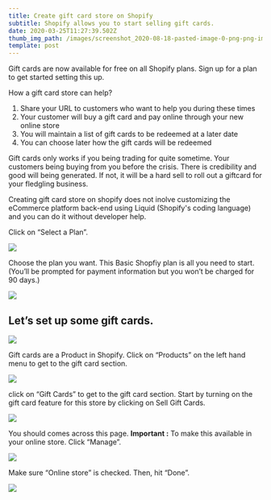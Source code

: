 ```yaml
---
title: Create gift card store on Shopify
subtitle: Shopify allows you to start selling gift cards.
date: 2020-03-25T11:27:39.502Z
thumb_img_path: /images/screenshot_2020-08-18-pasted-image-0-png-png-image-1391-×-1600-pixels-scaled-45-.png
template: post
---
```

Gift cards are now available for free on all Shopify plans. Sign up for a plan to get started setting this up. 

How a gift card store can help?

1. Share your URL to customers who want to help you during these times
2. Your customer will buy a gift card and pay online through your new online store
3. You will maintain a list of gift cards to be redeemed at a later date
4. You can choose later how the gift cards will be redeemed

Gift cards only works if you being trading for quite sometime. Your customers being buying from you before the crisis. There is credibility and good will  being generated. If not,  it will be a hard sell to roll out a giftcard for your fledgling business. 

Creating gift card store on shopify does not inolve customizing the eCommerce platform back-end using Liquid (Shopify's coding language) and you can do it without developer help. 

Click on “Select a Plan”.

<!--StartFragment-->

![](https://lh3.googleusercontent.com/fxVB9Q7GcWDWDzB9bVQHIY_aKBTs7WrjytayL2vSb0CpRNbvQwhh5IfNsP-clcF98zczdIJQAIC-ibnqw7HTWBxi-SY6483CdE2nGvvyj1TXvcpdbfZDqqxqHDHfhPBMIigHYv8BG8A)

<!--EndFragment-->

Choose the plan you want. This Basic Shopfiy plan is all you need to start.  (You’ll be prompted for payment information but you won’t be charged for 90 days.)

<!--StartFragment-->

![](https://lh5.googleusercontent.com/BJ2rRjVazle9rQU3PPeLrIi2qjj5PRI5fd3POst2SUKlVEG667GuhTb7si-S3WJMrgzeOA8Wat-QaoUmzByQDYSQMplAc1vB6mMEbDWnIPuzJSdO8YLEXtNBcyhNbS_vTwZTSreh6BA)

<!--EndFragment-->

## Let’s set up some gift cards.

<!--StartFragment-->

![](https://lh3.googleusercontent.com/OuGZ-Pwyh7I0ZN4hzZPAN505OTbRjK5n5gFCKfvvRaOFd7vyhsN97QWbQMzFLoRsOSNdC9OPMODQEMoU2h3b5cDmBtHhFrKcllB6WGhUzsTGscBlUt09zzXrBB0Fw7Iuh75ljZsTqdI)

<!--EndFragment-->

<!--StartFragment-->

Gift cards are a Product in Shopify. Click on “Products” on the left hand menu to get to the gift card section.

![](https://lh3.googleusercontent.com/itOeQz6Bn88xXjTaigoCauFn2sW6ckXqDeHj9nU9A_jNvy8ZxviR7I9q_-kzDO5vSZKalUvL6DflJlvcN7GQC03BaiZmG3DkWprnTn7x0-PmxrLeJvmahkS_74xDDD2XVCXza5nA--g)

<!--EndFragment-->

click on “Gift Cards” to get to the gift card section.  Start by turning on the gift card feature for this store by clicking on Sell Gift Cards.

<!--StartFragment-->

![](https://lh3.googleusercontent.com/T-hPoyg3W9vgNvaxUELD6g24PzRDRqvgIcsc86Lgj_FGrrThPKRWhdq8qgWMbJXhQfMpvRHKIo5tMboK7LhCtn1NjBAW4CnAqTVNvP1X20YM7kwHUicIzeQFvLkXFwl3bzp0__4U7Uc)

<!--EndFragment-->

You should comes across this page. **Important :** To make this available in your online store. Click “Manage”.

<!--StartFragment-->

![](https://lh3.googleusercontent.com/wzf93ELsn0d7W_7Oc2mZcr4sP1RZQmVzDphRRw5_MMrwVaC2U68JoDGvIDPg4XwMthLBO7-rTZL_S2sHSlQ_kDK31Gziq45Ui68LVGZ7S6ZYWttVLaxOJmKNFcQcBl-zth3J6Yvdh-M)

<!--EndFragment-->

<!--StartFragment-->

Make sure “Online store” is checked. Then, hit “Done”.

<!--EndFragment-->

![](https://lh5.googleusercontent.com/Y_WULewrjJoQPad5uUpb1Bpn048YCxm1kUJLCviSjEjgv_VG-yixNWeAfNCoK7kINMlAEt5uxKc9qrWL3S0xlse6ktMcLwjICRDUGZWmH2HxifMyXBWZzTaJvWlO9HwM_ebKlkcQzvA)